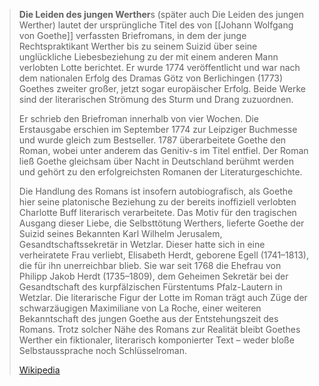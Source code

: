 > **Die Leiden des jungen Werther**s (später auch Die Leiden des jungen Werther) lautet der ursprüngliche Titel des von [[Johann Wolfgang von Goethe]] verfassten Briefromans, in dem der junge Rechtspraktikant Werther bis zu seinem Suizid über seine unglückliche Liebesbeziehung zu der mit einem anderen Mann verlobten Lotte berichtet. Er wurde 1774 veröffentlicht und war nach dem nationalen Erfolg des Dramas Götz von Berlichingen (1773) Goethes zweiter großer, jetzt sogar europäischer Erfolg. Beide Werke sind der literarischen Strömung des Sturm und Drang zuzuordnen.
>
> Er schrieb den Briefroman innerhalb von vier Wochen. Die Erstausgabe erschien im September 1774 zur Leipziger Buchmesse und wurde gleich zum Bestseller. 1787 überarbeitete Goethe den Roman, wobei unter anderem das Genitiv-s im Titel entfiel. Der Roman ließ Goethe gleichsam über Nacht in Deutschland berühmt werden und gehört zu den erfolgreichsten Romanen der Literaturgeschichte.
>
> Die Handlung des Romans ist insofern autobiografisch, als Goethe hier seine platonische Beziehung zu der bereits inoffiziell verlobten Charlotte Buff literarisch verarbeitete. Das Motiv für den tragischen Ausgang dieser Liebe, die Selbsttötung Werthers, lieferte Goethe der Suizid seines Bekannten Karl Wilhelm Jerusalem, Gesandtschaftssekretär in Wetzlar. Dieser hatte sich in eine verheiratete Frau verliebt, Elisabeth Herdt, geborene Egell (1741–1813), die für ihn unerreichbar blieb. Sie war seit 1768 die Ehefrau von Philipp Jakob Herdt (1735–1809), dem Geheimen Sekretär bei der Gesandtschaft des kurpfälzischen Fürstentums Pfalz-Lautern in Wetzlar. Die literarische Figur der Lotte im Roman trägt auch Züge der schwarzäugigen Maximiliane von La Roche, einer weiteren Bekanntschaft des jungen Goethe aus der Entstehungszeit des Romans. Trotz solcher Nähe des Romans zur Realität bleibt Goethes Werther ein fiktionaler, literarisch komponierter Text – weder bloße Selbstaussprache noch Schlüsselroman.
>
> [Wikipedia](https://de.wikipedia.org/wiki/Die%20Leiden%20des%20jungen%20Werthers)